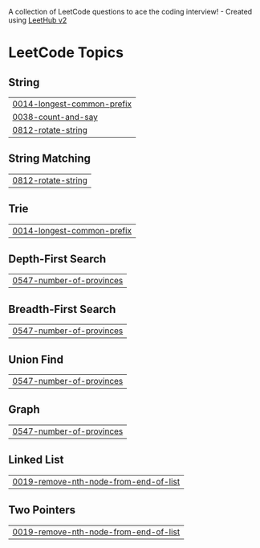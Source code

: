 A collection of LeetCode questions to ace the coding interview! - Created using [LeetHub v2](https://github.com/arunbhardwaj/LeetHub-2.0)
<!---LeetCode Topics Start-->
# LeetCode Topics
## String
|  |
| ------- |
| [0014-longest-common-prefix](https://github.com/sakthivel-sivakumar/LEARN-DSA/tree/master/0014-longest-common-prefix) |
| [0038-count-and-say](https://github.com/sakthivel-sivakumar/LEARN-DSA/tree/master/0038-count-and-say) |
| [0812-rotate-string](https://github.com/sakthivel-sivakumar/LEARN-DSA/tree/master/0812-rotate-string) |
## String Matching
|  |
| ------- |
| [0812-rotate-string](https://github.com/sakthivel-sivakumar/LEARN-DSA/tree/master/0812-rotate-string) |
## Trie
|  |
| ------- |
| [0014-longest-common-prefix](https://github.com/sakthivel-sivakumar/LEARN-DSA/tree/master/0014-longest-common-prefix) |
## Depth-First Search
|  |
| ------- |
| [0547-number-of-provinces](https://github.com/sakthivel-sivakumar/LEARN-DSA/tree/master/0547-number-of-provinces) |
## Breadth-First Search
|  |
| ------- |
| [0547-number-of-provinces](https://github.com/sakthivel-sivakumar/LEARN-DSA/tree/master/0547-number-of-provinces) |
## Union Find
|  |
| ------- |
| [0547-number-of-provinces](https://github.com/sakthivel-sivakumar/LEARN-DSA/tree/master/0547-number-of-provinces) |
## Graph
|  |
| ------- |
| [0547-number-of-provinces](https://github.com/sakthivel-sivakumar/LEARN-DSA/tree/master/0547-number-of-provinces) |
## Linked List
|  |
| ------- |
| [0019-remove-nth-node-from-end-of-list](https://github.com/sakthivel-sivakumar/LEARN-DSA/tree/master/0019-remove-nth-node-from-end-of-list) |
## Two Pointers
|  |
| ------- |
| [0019-remove-nth-node-from-end-of-list](https://github.com/sakthivel-sivakumar/LEARN-DSA/tree/master/0019-remove-nth-node-from-end-of-list) |
<!---LeetCode Topics End-->